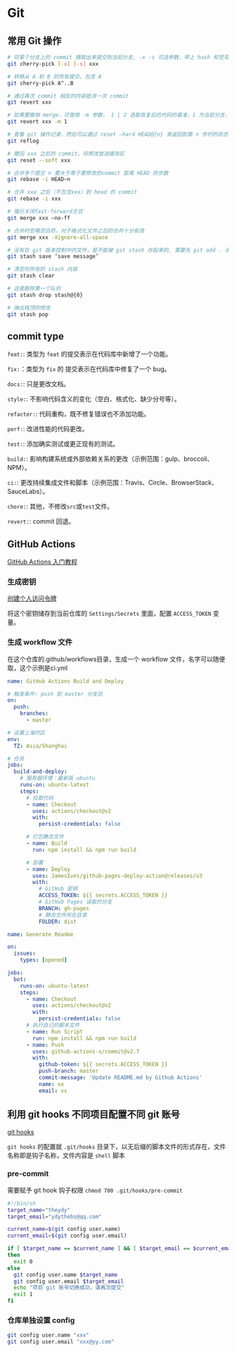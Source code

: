 # Git

## 常用 Git 操作

```sh
# 将某个分支上的 commit 摘取出来提交到当前分支, -x -s 可选参数，带上 hash 和签名信息
git cherry-pick [-x] [-s] xxx

# 转移从 A 到 B 的所有提交，包含 A
git cherry-pick A^..B
```

```sh
# 通过再次 commit 相反的内容抵消一次 commit
git revert xxx

# 如果要撤销 merge，可使用 -m 参数， 1 | 2 选取恢复后的代码的基准，1 为当前分支，2 为合并过来的分支
git revert xxx -m 1
```

```sh
# 查看 git 操作记录，然后可以通过 reset —hard HEAD@{n} 来返回到第 n 步时的状态
git reflog

# 撤回 xxx 之后的 commit，将修改放进缓存区
git reset --soft xxx
```

```sh
# 合并多个提交 n 要大于等于要修改的commit 距离 HEAD 的步数
git rebase -i HEAD~n

# 合并 xxx 之后（不包含xxx）到 head 的 commit
git rebase -i xxx

# 强行关闭fast-forward方式
git merge xxx —no-ff

# 合并时忽略空白符，对于格式化文件之后的合并十分有效
git merge xxx -Xignore-all-space
```

```sh
# 没有在 git 版本控制中的文件，是不能被 git stash 存起来的, 需要先 git add . 添加到 git 版本控制中
git stash save ‘save message’

# 清空你所有的 stash 内容
git stash clear

# 这是删除第一个队列
git stash drop stash@{0}

# 弹出栈顶的修改
git stash pop
```

## commit type

`feat:`: 类型为 `feat` 的提交表示在代码库中新增了一个功能。

`fix:`：类型为 `fix` 的 提交表示在代码库中修复了一个 bug。

`docs:`: 只是更改文档。

`style:`: 不影响代码含义的变化（空白、格式化、缺少分号等）。

`refactor:`: 代码重构，既不修复错误也不添加功能。

`perf:`: 改进性能的代码更改。

`test:`: 添加确实测试或更正现有的测试。

`build:`: 影响构建系统或外部依赖关系的更改（示例范围：gulp、broccoli、NPM）。

`ci:`: 更改持续集成文件和脚本（示例范围：Travis、Circle、BrowserStack、SauceLabs）。

`chore:`: 其他，不修改`src`或`test`文件。

`revert:`: commit 回退。

## GitHub Actions

[GitHub Actions 入门教程](http://www.ruanyifeng.com/blog/2019/09/getting-started-with-github-actions.html)

### 生成密钥

[创建个人访问令牌](https://docs.github.com/cn/github/authenticating-to-github/keeping-your-account-and-data-secure/creating-a-personal-access-token)

将这个密钥储存到当前仓库的 `Settings/Secrets` 里面，配置 `ACCESS_TOKEN` 变量。

### 生成 workflow 文件

在这个仓库的.github/workflows目录，生成一个 workflow 文件，名字可以随便取，这个示例是ci.yml

```yml
name: GitHub Actions Build and Deploy

# 触发条件: push 到 master 分支后
on:
  push:
    branches:
      - master

# 设置上海时区
env:
  TZ: Asia/Shanghai

# 任务
jobs:
  build-and-deploy:
    # 服务器环境：最新版 ubuntu
    runs-on: ubuntu-latest
    steps:
      # 拉取代码
      - name: Checkout
        uses: actions/checkout@v2
        with:
          persist-credentials: false

      # 打包静态文件
      - name: Build
        run: npm install && npm run build

      # 部署
      - name: Deploy
        uses: JamesIves/github-pages-deploy-action@releases/v3
        with:
          # GitHub 密钥
          ACCESS_TOKEN: ${{ secrets.ACCESS_TOKEN }}
          # GitHub Pages 读取的分支
          BRANCH: gh-pages
          # 静态文件所在目录
          FOLDER: dist
```

```yml
name: Generate Readme

on:
  issues:
    types: [opened]

jobs:
  bot:
    runs-on: ubuntu-latest
    steps:
      - name: Checkout
        uses: actions/checkout@v2
        with:
          persist-credentials: false
      # 执行自己的脚本文件
      - name: Run Script
        run: npm install && npm run build
      - name: Push
        uses: github-actions-x/commit@v2.7
        with:
          github-token: ${{ secrets.ACCESS_TOKEN }}
          push-branch: master
          commit-message: 'Update README.md by Github Actions'
          name: xx
          email: xx
```

## 利用 git hooks 不同项目配置不同 git 账号

[git hooks](https://juejin.cn/post/6844903849275162631#heading-3)

`git hooks` 的配置就 `.git/hooks` 目录下，以无后缀的脚本文件的形式存在，文件名称即是钩子名称，文件内容是 `shell` 脚本

### pre-commit

需要赋予 git hook 钩子权限 `chmod 700 .git/hooks/pre-commit`

```sh
#!/bin/sh
target_name="theydy"
target_email="ydythebs@qq.com"

current_name=$(git config user.name)
current_email=$(git config user.email)

if [ $target_name == $current_name ] && [ $target_email == $current_email ]
then
  exit 0
else
  git config user.name $target_name
  git config user.email $target_email
  echo "项目 git 账号切换成功，请再次提交"
  exit 1
fi
```

### 仓库单独设置 config

```sh
git config user.name "xxx"
git config user.email "xxx@yy.com"
```

